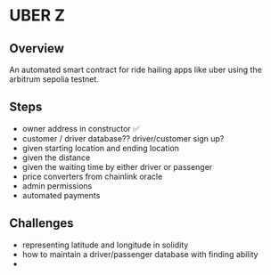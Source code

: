 # UBER Z

## Overview

An automated smart contract for ride hailing apps like uber using the arbitrum sepolia testnet.

## Steps

- owner address in constructor ✅
- customer / driver database??  driver/customer sign up?
- given starting location and ending location
- given the distance 
- given the waiting time by either driver or passenger
- price converters from chainlink oracle
- admin permissions
- automated payments


## Challenges

- representing latitude and longitude in solidity
- how to maintain a driver/passenger database with finding ability
- 